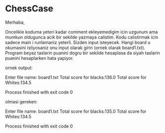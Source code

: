 # ChessCase

Merhaba,

Oncelikle koduma yeteri kadar comment ekleyemedigim icin uzgunum ama mumkun oldugunca acik bir sekilde yazmaya calistim. Kodu calistirmak icin sadece main i runlamaniz yeterli. Sizden input isteyecek. Hangi board u okumasini istiyosaniz onu input olarak girin (ornek olarak board1.txt). Program beyaz taslarin puanini dogru bir sekilde hesaplasa da siyah taslarin puanini hesaplarken hata yapiyor.

ornek output:

Enter file name:
board1.txt
Total score for blacks:136.0
Total score for Whites:134.5

Process finished with exit code 0


olmasi gereken:

Enter file name:
board1.txt
Total score for blacks:135.0
Total score for Whites:134.5

Process finished with exit code 0

